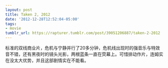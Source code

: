 ```yaml
---
layout: post
title: Taken 2, 2012
date: '2012-12-28T12:52:04-05:00'
tags:
- movie
tumblr_url: https://rapturer.tumblr.com/post/39051206887/taken-2-2012
---
```

标准的双线商业片，危机与宁静并行了20多分钟，危机线出现时的强音乐与特效音不错，还有黑夜时的镜头光影，两根蓝条一直在荧幕上。可惜排动作片，连姆实在没太大优势，并且这部剧情实在不能看。


